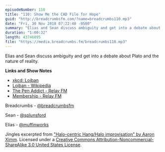 ```yaml
---
episodeNumber: 110
title: "110: Show Me the CAD File for Hope"
guid: "http://breadcrumbsfm.com/?name=breadcrumbs110.mp3"
date: "Fri, 30 Nov 2018 07:22:40 -0500"
summary: "Elias and Sean discuss ambiguity and get into a debate about Plato and the nature of reality."
duration: "1:00:32"
length: 43746895
file: "https://media.breadcrumbs.fm/breadcrumbs110.mp3"
---
```

Elias and Sean discuss ambiguity and get into a debate about Plato and the nature of reality.

**Links and Show Notes**
- [xkcd: Lojban](https://xkcd.com/191/)
- [Lojban - Wikipedia](https://en.wikipedia.org/wiki/Lojban)
- [The Pen Addict - Relay FM](https://www.relay.fm/penaddict)
- [Membership - Relay FM](https://www.relay.fm/membership)

Breadcrumbs - [@breadcrumbsfm](https://twitter.com/breadcrumbsfm)

Sean - [@splunsford](https://twitter.com/splunsford)

Elias - [@muffinworks](https://twitter.com/muffinworks)

Jingles excerpted from ["Halo-centric Hang/Halo improvisation" by Aaron Ximm](http://freemusicarchive.org/music/aaron_ximm/handpans_and_the_hang/). Licensed under a [Creative Commons Attribution-Noncommercial-ShareAlike 3.0 United States License](http://creativecommons.org/licenses/by-nc-sa/3.0/us/).